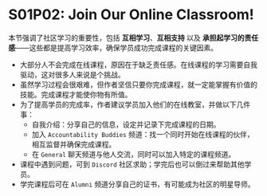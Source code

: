 # S01P02: Join Our Online Classroom!



本节强调了社区学习的重要性，包括 **互相学习**、**互相支持** 以及 **承担起学习的责任感**——这些都是提高学习效率，确保学员成功完成课程的关键因素。

- 大部分人不会完成在线课程，原因在于缺乏责任感。在线课程的学习需要自我驱动，这对很多人来说是个挑战。
- 虽然学习过程会很艰难，但作者坚信只要你完成课程，就一定能掌握有价值的技能。完成课程才能使你物有所值。
- 为了提高学员的完成率，作者建议学员加入他们的在线教室，并做以下几件事：
  - 自我介绍：分享自己的信息，设定并记录下完成课程的日期。
  - 加入 `Accountability Buddies` 频道：找一个同时开始在线课程的伙伴，相互监督并确保完成课程。
  - 在 `General` 聊天频道与他人交流，同时可以加入特定的课程频道。
- 课程中遇到问题，可到 `Discord` 社区求助；学完后也可以倒过来帮助其他学员。
- 学完课程后可在 `Alumni` 频道分享自己的证书，有可能成为社区的明星导师。